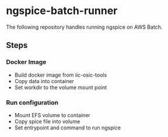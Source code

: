 # ngspice-batch-runner
The following repository handles running ngspice on AWS Batch.

## Steps

### Docker Image 
- Build docker image from iic-osic-tools
- Copy data into container
- Set workdir to the volume mount point

### Run configuration
- Mount EFS volume to container
- Copy spice file into volume
- Set entrypoint and command to run ngspice

